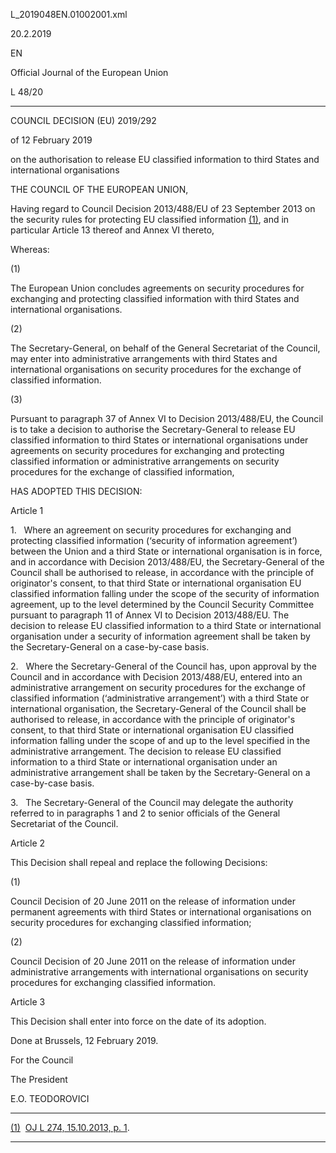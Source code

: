   L\_2019048EN.01002001.xml

  

20.2.2019   

EN

Official Journal of the European Union

L 48/20

* * *

COUNCIL DECISION (EU) 2019/292

of 12 February 2019

on the authorisation to release EU classified information to third States and international organisations

THE COUNCIL OF THE EUROPEAN UNION,

Having regard to Council Decision 2013/488/EU of 23 September 2013 on the security rules for protecting EU classified information [(1)](#ntr1-L_2019048EN.01002001-E0001), and in particular Article 13 thereof and Annex VI thereto,

Whereas:

  

(1)

The European Union concludes agreements on security procedures for exchanging and protecting classified information with third States and international organisations.

  

(2)

The Secretary-General, on behalf of the General Secretariat of the Council, may enter into administrative arrangements with third States and international organisations on security procedures for the exchange of classified information.

  

(3)

Pursuant to paragraph 37 of Annex VI to Decision 2013/488/EU, the Council is to take a decision to authorise the Secretary-General to release EU classified information to third States or international organisations under agreements on security procedures for exchanging and protecting classified information or administrative arrangements on security procedures for the exchange of classified information,

HAS ADOPTED THIS DECISION:

Article 1

1.   Where an agreement on security procedures for exchanging and protecting classified information (‘security of information agreement’) between the Union and a third State or international organisation is in force, and in accordance with Decision 2013/488/EU, the Secretary-General of the Council shall be authorised to release, in accordance with the principle of originator's consent, to that third State or international organisation EU classified information falling under the scope of the security of information agreement, up to the level determined by the Council Security Committee pursuant to paragraph 11 of Annex VI to Decision 2013/488/EU. The decision to release EU classified information to a third State or international organisation under a security of information agreement shall be taken by the Secretary-General on a case-by-case basis.

2.   Where the Secretary-General of the Council has, upon approval by the Council and in accordance with Decision 2013/488/EU, entered into an administrative arrangement on security procedures for the exchange of classified information (‘administrative arrangement’) with a third State or international organisation, the Secretary-General of the Council shall be authorised to release, in accordance with the principle of originator's consent, to that third State or international organisation EU classified information falling under the scope of and up to the level specified in the administrative arrangement. The decision to release EU classified information to a third State or international organisation under an administrative arrangement shall be taken by the Secretary-General on a case-by-case basis.

3.   The Secretary-General of the Council may delegate the authority referred to in paragraphs 1 and 2 to senior officials of the General Secretariat of the Council.

Article 2

This Decision shall repeal and replace the following Decisions:

  

(1)

Council Decision of 20 June 2011 on the release of information under permanent agreements with third States or international organisations on security procedures for exchanging classified information;

  

(2)

Council Decision of 20 June 2011 on the release of information under administrative arrangements with international organisations on security procedures for exchanging classified information.

Article 3

This Decision shall enter into force on the date of its adoption.

Done at Brussels, 12 February 2019.

For the Council

The President

E.O. TEODOROVICI

* * *

[(1)](#ntc1-L_2019048EN.01002001-E0001)  [OJ L 274, 15.10.2013, p. 1](./../../../../legal-content/EN/AUTO/?uri=OJ:L:2013:274:TOC).

* * *